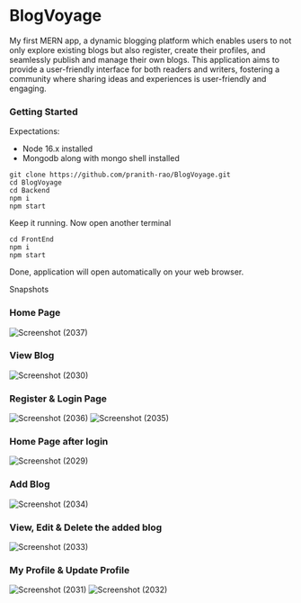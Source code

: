 # BlogVoyage
My first MERN app, a dynamic blogging platform which enables users to not only explore existing blogs but also register, create their profiles, and seamlessly publish and manage their own blogs. This application aims to provide a user-friendly interface for both readers and writers, fostering a community where sharing ideas and experiences is user-friendly and engaging.

### Getting Started
Expectations:
- Node 16.x installed
- Mongodb along with mongo shell installed
```
git clone https://github.com/pranith-rao/BlogVoyage.git
cd BlogVoyage
cd Backend
npm i
npm start
```
Keep it running. Now open another terminal
```
cd FrontEnd
npm i
npm start
```
Done, application will open automatically on your web browser.

Snapshots
### Home Page
![Screenshot (2037)](https://github.com/pranith-rao/BlogVoyage/assets/65860350/d04b48d8-790b-40a5-94fc-caf0c7e5df72)

### View Blog
![Screenshot (2030)](https://github.com/pranith-rao/BlogVoyage/assets/65860350/dea23de3-e1a1-418a-87d6-547bbdcd8a47)

### Register & Login Page
![Screenshot (2036)](https://github.com/pranith-rao/BlogVoyage/assets/65860350/463086dc-c46d-46e4-82d3-258c162aef9b)
![Screenshot (2035)](https://github.com/pranith-rao/BlogVoyage/assets/65860350/187ebf08-ea1d-4ac1-9a57-396e5105fa27)

### Home Page after login
![Screenshot (2029)](https://github.com/pranith-rao/BlogVoyage/assets/65860350/31a5a85d-19bf-4522-89a3-e81186b5d7ed)

### Add Blog
![Screenshot (2034)](https://github.com/pranith-rao/BlogVoyage/assets/65860350/6b0866b7-d72e-40e1-94e8-3bc609ce5f75)

### View, Edit & Delete the added blog
![Screenshot (2033)](https://github.com/pranith-rao/BlogVoyage/assets/65860350/d38945d8-6eed-4371-8d19-062e80cf89ba)

### My Profile & Update Profile
![Screenshot (2031)](https://github.com/pranith-rao/BlogVoyage/assets/65860350/259c3adc-5f28-4334-a3cc-6faeb0fabcc0)
![Screenshot (2032)](https://github.com/pranith-rao/BlogVoyage/assets/65860350/539d9c08-7632-428a-adf2-d1e021aef5d6)
